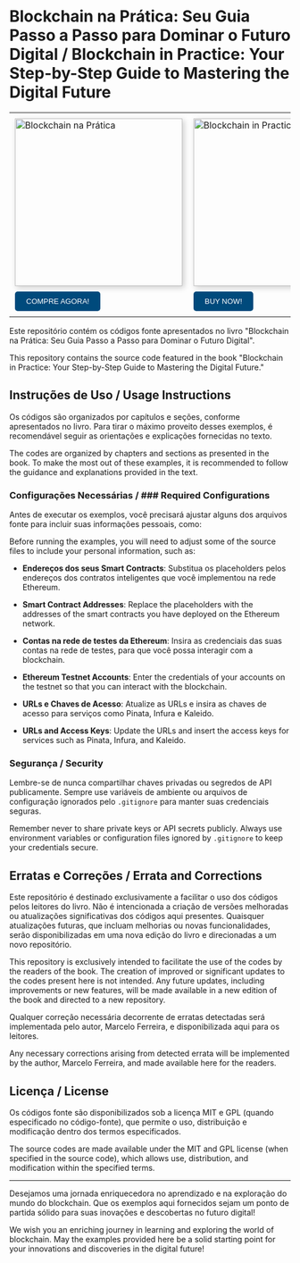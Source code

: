 # Blockchain na Prática: Seu Guia Passo a Passo para Dominar o Futuro Digital / Blockchain in Practice: Your Step-by-Step Guide to Mastering the Digital Future

<div style="text-align: center;">
  <table style="margin-left: auto; margin-right: auto; border-collapse: collapse;">
    <tr>
      <td style="padding: 10px;">
        <a href="https://a.co/d/hRMqWpT" title="Adquira o seu exemplar agora! - COMPRE AGORA!">
<img src="https://bafybeifuzejtjlt2zxpdtvjazpg3yiq34wrnttqm6hpazaqjms2njbe4fa.ipfs.nftstorage.link" width="300px" alt="Blockchain na Prática" style="box-shadow: 3px 3px 10px rgba(0,0,0,0.2);"> 
        </a>
        <div>
          <a href="https://a.co/d/hRMqWpT" title="Adquira o seu exemplar agora! - COMPRE AGORA!" style="text-decoration: none;">
            <button style="background-color: #004a7c; color: white; padding: 10px 20px; margin-top: 10px; border: none; cursor: pointer; border-radius: 5px;">COMPRE AGORA!</button>
          </a>
        </div>
      </td>
      <td style="padding: 10px;">
        <a href="https://a.co/d/7llSymg" title="Get your copy now! - BUY NOW!">
 <img src="https://bafybeihatpawpaz5hm75vteqwtd5w7xf2vjeseghwilmch3lncvdk6auzu.ipfs.nftstorage.link" width="300px" alt="Blockchain in Practice" style="box-shadow: 3px 3px 10px rgba(0,0,0,0.2);">
        </a>
        <div>
          <a href="https://a.co/d/7llSymg" title="Get your copy now! - BUY NOW!" style="text-decoration: none;">
            <button style="background-color: #004a7c; color: white; padding: 10px 20px; margin-top: 10px; border: none; cursor: pointer; border-radius: 5px;">BUY NOW!</button>
          </a>
        </div>
      </td>
    </tr>
  </table>
</div>

Este repositório contém os códigos fonte apresentados no livro "Blockchain na Prática: Seu Guia Passo a Passo para Dominar o Futuro Digital". 

This repository contains the source code featured in the book "Blockchain in Practice: Your Step-by-Step Guide to Mastering the Digital Future."

## Instruções de Uso / Usage Instructions
Os códigos são organizados por capítulos e seções, conforme apresentados no livro. Para tirar o máximo proveito desses exemplos, é recomendável seguir as orientações e explicações fornecidas no texto.

The codes are organized by chapters and sections as presented in the book. To make the most out of these examples, it is recommended to follow the guidance and explanations provided in the text.

### Configurações Necessárias / ### Required Configurations
Antes de executar os exemplos, você precisará ajustar alguns dos arquivos fonte para incluir suas informações pessoais, como:

Before running the examples, you will need to adjust some of the source files to include your personal information, such as:

- **Endereços dos seus Smart Contracts**: Substitua os placeholders pelos endereços dos contratos inteligentes que você implementou na rede Ethereum.
- **Smart Contract Addresses**: Replace the placeholders with the addresses of the smart contracts you have deployed on the Ethereum network.

- **Contas na rede de testes da Ethereum**: Insira as credenciais das suas contas na rede de testes, para que você possa interagir com a blockchain.
- **Ethereum Testnet Accounts**: Enter the credentials of your accounts on the testnet so that you can interact with the blockchain.

- **URLs e Chaves de Acesso**: Atualize as URLs e insira as chaves de acesso para serviços como Pinata, Infura e Kaleido.
- **URLs and Access Keys**: Update the URLs and insert the access keys for services such as Pinata, Infura, and Kaleido.

### Segurança / Security

Lembre-se de nunca compartilhar chaves privadas ou segredos de API publicamente. Sempre use variáveis de ambiente ou arquivos de configuração ignorados pelo `.gitignore` para manter suas credenciais seguras.

Remember never to share private keys or API secrets publicly. Always use environment variables or configuration files ignored by `.gitignore` to keep your credentials secure.

## Erratas e Correções / Errata and Corrections

Este repositório é destinado exclusivamente a facilitar o uso dos códigos pelos leitores do livro. Não é intencionada a criação de versões melhoradas ou atualizações significativas dos códigos aqui presentes. Quaisquer atualizações futuras, que incluam melhorias ou novas funcionalidades, serão disponibilizadas em uma nova edição do livro e direcionadas a um novo repositório.

This repository is exclusively intended to facilitate the use of the codes by the readers of the book. The creation of improved or significant updates to the codes present here is not intended. Any future updates, including improvements or new features, will be made available in a new edition of the book and directed to a new repository.

Qualquer correção necessária decorrente de erratas detectadas será implementada pelo autor, Marcelo Ferreira, e disponibilizada aqui para os leitores.

Any necessary corrections arising from detected errata will be implemented by the author, Marcelo Ferreira, and made available here for the readers.

## Licença / License

Os códigos fonte são disponibilizados sob a licença MIT e GPL (quando especificado no código-fonte), que permite o uso, distribuição e modificação dentro dos termos especificados.

The source codes are made available under the MIT and GPL license (when specified in the source code), which allows use, distribution, and modification within the specified terms.

---

Desejamos uma jornada enriquecedora no aprendizado e na exploração do mundo do blockchain. Que os exemplos aqui fornecidos sejam um ponto de partida sólido para suas inovações e descobertas no futuro digital!

We wish you an enriching journey in learning and exploring the world of blockchain. May the examples provided here be a solid starting point for your innovations and discoveries in the digital future!
